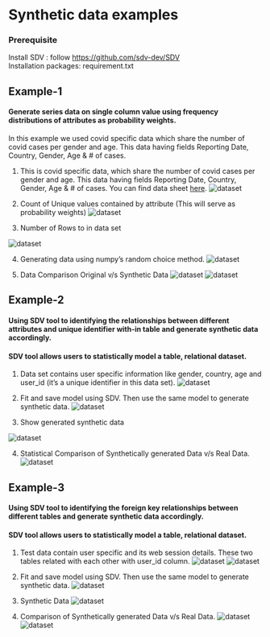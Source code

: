 # Synthetic data examples
### Prerequisite 
Install SDV : follow https://github.com/sdv-dev/SDV <br>
Installation packages: requirement.txt

## Example-1
#### Generate series data on single column value using frequency distributions of attributes as probability weights. 
In this example we used covid specific data which share the number of covid cases per gender and age. 
This data having fields Reporting Date, Country, Gender, Age & # of cases. 
1. This is covid specific data, which share the number of covid cases per gender and age. This data having fields Reporting Date, Country, Gender, Age & # of cases. You can find data sheet [here](https://github.com/abhay2k22/synthetic-data-ex/blob/master/example-1/data.csv).
![dataset](https://github.com/abhay2k22/synthetic-data-ex/blob/master/img/ex1/1.png)

2. Count of Unique values contained by attribute
(This will serve as probability weights)
![dataset](https://github.com/abhay2k22/synthetic-data-ex/blob/master/img/ex1/2.png)

3. Number of Rows to in data set

![dataset](https://github.com/abhay2k22/synthetic-data-ex/blob/master/img/ex1/3.png)

4. Generating data using numpy’s random choice method.
![dataset](https://github.com/abhay2k22/synthetic-data-ex/blob/master/img/ex1/4.png)

5. Data Comparison Original v/s Synthetic Data
![dataset](https://github.com/abhay2k22/synthetic-data-ex/blob/master/img/ex1/5.png)
![dataset](https://github.com/abhay2k22/synthetic-data-ex/blob/master/img/ex1/6.png)

## Example-2
#### Using SDV tool to identifying the relationships between different attributes and unique identifier with-in table and generate synthetic data accordingly. 
#### SDV tool allows users to statistically model a table, relational dataset.

1. Data set contains user specific information like gender, country, age and user_id (it’s a unique identifier in this data set).
![dataset](https://github.com/abhay2k22/synthetic-data-ex/blob/master/img/ex2/7.png)

2. Fit and save model using SDV. Then use the same model to generate synthetic data. 
![dataset](https://github.com/abhay2k22/synthetic-data-ex/blob/master/img/ex2/8.png)

3. Show generated synthetic data

![dataset](https://github.com/abhay2k22/synthetic-data-ex/blob/master/img/ex2/9.png)

4. Statistical Comparison of Synthetically generated Data v/s Real Data.
![dataset](https://github.com/abhay2k22/synthetic-data-ex/blob/master/img/ex2/10.png)

## Example-3
#### Using SDV tool to identifying the foreign key relationships between different tables and generate synthetic data accordingly. 
#### SDV tool allows users to statistically model a table, relational dataset.

1. Test data contain user specific and its web session details. These two tables related with each other with user_id column.
![dataset](https://github.com/abhay2k22/synthetic-data-ex/blob/master/img/ex3/11.png)
![dataset](https://github.com/abhay2k22/synthetic-data-ex/blob/master/img/ex3/12.png)

2. Fit and save model using SDV. Then use the same model to generate synthetic data.
![dataset](https://github.com/abhay2k22/synthetic-data-ex/blob/master/img/ex3/13.png)

3. Synthetic Data
![dataset](https://github.com/abhay2k22/synthetic-data-ex/blob/master/img/ex3/14.png)

4. Comparison of Synthetically generated Data v/s Real Data.
![dataset](https://github.com/abhay2k22/synthetic-data-ex/blob/master/img/ex3/15.png)
![dataset](https://github.com/abhay2k22/synthetic-data-ex/blob/master/img/ex3/16.png)


